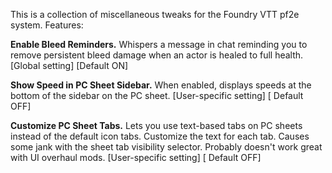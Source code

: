This is a collection of miscellaneous tweaks for the Foundry VTT pf2e system. Features:

**Enable Bleed Reminders.** Whispers a message in chat reminding you to remove persistent bleed damage when an actor is healed to full health. [Global setting] [Default ON]

**Show Speed in PC Sheet Sidebar.** When enabled, displays speeds at the bottom of the sidebar on the PC sheet. [User-specific setting] [ Default OFF]

**Customize PC Sheet Tabs.** Lets you use text-based tabs on PC sheets instead of the default icon tabs. Customize the text for each tab. Causes some jank with the sheet tab visibility selector. Probably doesn't work great with UI overhaul mods. [User-specific setting] [ Default OFF]